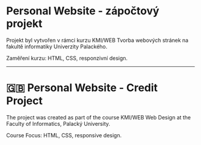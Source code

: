 # Personal Website - zápočtový projekt

Projekt byl vytvořen v rámci kurzu KMI/WEB Tvorba webových stránek na fakultě informatiky Univerzity Palackého.

Zaměření kurzu: HTML, CSS, responzivní design.

---

# :uk: Personal Website - Credit Project

The project was created as part of the course KMI/WEB Web Design at the Faculty of Informatics, Palacký University.

Course Focus: HTML, CSS, responsive design.
